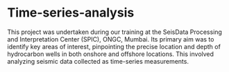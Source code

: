 # Time-series-analysis
This project was undertaken during our training at the SeisData Processing and Interpretation Center (SPIC), ONGC, Mumbai. Its primary aim was to identify key areas of interest, pinpointing the precise location and depth of hydrocarbon wells in both onshore and offshore locations. This involved analyzing seismic data collected as time-series measurements.
